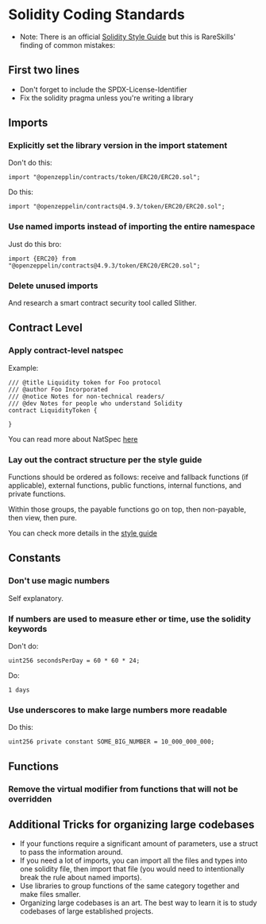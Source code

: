 # Solidity Coding Standards

- Note: There is an official [Solidity Style Guide](https://docs.soliditylang.org/en/latest/style-guide.html) but this is RareSkills' finding of common mistakes:

## First two lines

- Don't forget to include the SPDX-License-Identifier
- Fix the solidity pragma unless you're writing a library

## Imports

### Explicitly set the library version in the import statement

Don't do this:

```solidity
import "@openzepplin/contracts/token/ERC20/ERC20.sol";
```

Do this:

```solidity
import "@openzeppelin/contracts@4.9.3/token/ERC20/ERC20.sol";
```

### Use named imports instead of importing the entire namespace

Just do this bro:

```solidity
import {ERC20} from "@openzeppelin/contracts@4.9.3/token/ERC20/ERC20.sol";
```

### Delete unused imports

And research a smart contract security tool called Slither.

## Contract Level

### Apply contract-level natspec

Example:

```
/// @title Liquidity token for Foo protocol
/// @author Foo Incorporated
/// @notice Notes for non-technical readers/
/// @dev Notes for people who understand Solidity
contract LiquidityToken {

}
```

You can read more about NatSpec [here](https://docs.soliditylang.org/en/latest/natspec-format.html)

### Lay out the contract structure per the style guide

Functions should be ordered as follows: receive and fallback functions (if applicable), external functions, public functions, internal functions, and private functions.

Within those groups, the payable functions go on top, then non-payable, then view, then pure.

You can check more details in the [style guide](https://docs.soliditylang.org/en/latest/style-guide.html#order-of-functions)

## Constants

### Don't use magic numbers

Self explanatory.

### If numbers are used to measure ether or time, use the solidity keywords

Don't do:

```solidity
uint256 secondsPerDay = 60 * 60 * 24;
```

Do:

```solidity
1 days
```

### Use underscores to make large numbers more readable

Do this:

```solidity
uint256 private constant SOME_BIG_NUMBER = 10_000_000_000;
```

## Functions

### Remove the virtual modifier from functions that will not be overridden

## Additional Tricks for organizing large codebases

- If your functions require a significant amount of parameters, use a struct to pass the information around.
- If you need a lot of imports, you can import all the files and types into one solidity file, then import that file (you would need to intentionally break the rule about named imports).
- Use libraries to group functions of the same category together and make files smaller.
- Organizing large codebases is an art. The best way to learn it is to study codebases of large established projects.
